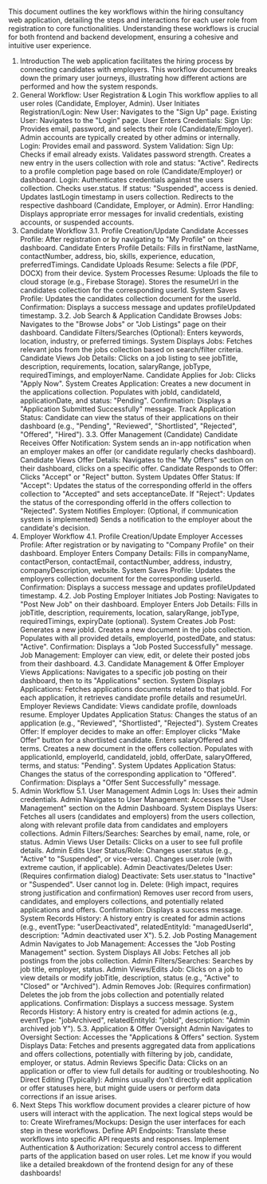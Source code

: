 This document outlines the key workflows within the hiring consultancy web application, detailing the steps and interactions for each user role from registration to core functionalities. Understanding these workflows is crucial for both frontend and backend development, ensuring a cohesive and intuitive user experience.
1. Introduction
The web application facilitates the hiring process by connecting candidates with employers. This workflow document breaks down the primary user journeys, illustrating how different actions are performed and how the system responds.
2. General Workflow: User Registration & Login
This workflow applies to all user roles (Candidate, Employer, Admin).
User Initiates Registration/Login:
New User: Navigates to the "Sign Up" page.
Existing User: Navigates to the "Login" page.
User Enters Credentials:
Sign Up: Provides email, password, and selects their role (Candidate/Employer). Admin accounts are typically created by other admins or internally.
Login: Provides email and password.
System Validation:
Sign Up:
Checks if email already exists.
Validates password strength.
Creates a new entry in the users collection with role and status: "Active".
Redirects to a profile completion page based on role (Candidate/Employer) or dashboard.
Login:
Authenticates credentials against the users collection.
Checks user.status. If status: "Suspended", access is denied.
Updates lastLogin timestamp in users collection.
Redirects to the respective dashboard (Candidate, Employer, or Admin).
Error Handling: Displays appropriate error messages for invalid credentials, existing accounts, or suspended accounts.
3. Candidate Workflow
3.1. Profile Creation/Update
Candidate Accesses Profile: After registration or by navigating to "My Profile" on their dashboard.
Candidate Enters Profile Details: Fills in firstName, lastName, contactNumber, address, bio, skills, experience, education, preferredTimings.
Candidate Uploads Resume: Selects a file (PDF, DOCX) from their device.
System Processes Resume:
Uploads the file to cloud storage (e.g., Firebase Storage).
Stores the resumeUrl in the candidates collection for the corresponding userId.
System Saves Profile: Updates the candidates collection document for the userId.
Confirmation: Displays a success message and updates profileUpdated timestamp.
3.2. Job Search & Application
Candidate Browses Jobs: Navigates to the "Browse Jobs" or "Job Listings" page on their dashboard.
Candidate Filters/Searches (Optional): Enters keywords, location, industry, or preferred timings.
System Displays Jobs: Fetches relevant jobs from the jobs collection based on search/filter criteria.
Candidate Views Job Details: Clicks on a job listing to see jobTitle, description, requirements, location, salaryRange, jobType, requiredTimings, and employerName.
Candidate Applies for Job: Clicks "Apply Now".
System Creates Application:
Creates a new document in the applications collection.
Populates with jobId, candidateId, applicationDate, and status: "Pending".
Confirmation: Displays a "Application Submitted Successfully" message.
Track Application Status: Candidate can view the status of their applications on their dashboard (e.g., "Pending", "Reviewed", "Shortlisted", "Rejected", "Offered", "Hired").
3.3. Offer Management (Candidate)
Candidate Receives Offer Notification: System sends an in-app notification when an employer makes an offer (or candidate regularly checks dashboard).
Candidate Views Offer Details: Navigates to the "My Offers" section on their dashboard, clicks on a specific offer.
Candidate Responds to Offer: Clicks "Accept" or "Reject" button.
System Updates Offer Status:
If "Accept": Updates the status of the corresponding offerId in the offers collection to "Accepted" and sets acceptanceDate.
If "Reject": Updates the status of the corresponding offerId in the offers collection to "Rejected".
System Notifies Employer: (Optional, if communication system is implemented) Sends a notification to the employer about the candidate's decision.
4. Employer Workflow
4.1. Profile Creation/Update
Employer Accesses Profile: After registration or by navigating to "Company Profile" on their dashboard.
Employer Enters Company Details: Fills in companyName, contactPerson, contactEmail, contactNumber, address, industry, companyDescription, website.
System Saves Profile: Updates the employers collection document for the corresponding userId.
Confirmation: Displays a success message and updates profileUpdated timestamp.
4.2. Job Posting
Employer Initiates Job Posting: Navigates to "Post New Job" on their dashboard.
Employer Enters Job Details: Fills in jobTitle, description, requirements, location, salaryRange, jobType, requiredTimings, expiryDate (optional).
System Creates Job Post:
Generates a new jobId.
Creates a new document in the jobs collection.
Populates with all provided details, employerId, postedDate, and status: "Active".
Confirmation: Displays a "Job Posted Successfully" message.
Job Management: Employer can view, edit, or delete their posted jobs from their dashboard.
4.3. Candidate Management & Offer
Employer Views Applications: Navigates to a specific job posting on their dashboard, then to its "Applications" section.
System Displays Applications: Fetches applications documents related to that jobId. For each application, it retrieves candidate profile details and resumeUrl.
Employer Reviews Candidate: Views candidate profile, downloads resume.
Employer Updates Application Status: Changes the status of an application (e.g., "Reviewed", "Shortlisted", "Rejected").
System Creates Offer: If employer decides to make an offer:
Employer clicks "Make Offer" button for a shortlisted candidate.
Enters salaryOffered and terms.
Creates a new document in the offers collection.
Populates with applicationId, employerId, candidateId, jobId, offerDate, salaryOffered, terms, and status: "Pending".
System Updates Application Status: Changes the status of the corresponding application to "Offered".
Confirmation: Displays a "Offer Sent Successfully" message.
5. Admin Workflow
5.1. User Management
Admin Logs In: Uses their admin credentials.
Admin Navigates to User Management: Accesses the "User Management" section on the Admin Dashboard.
System Displays Users: Fetches all users (candidates and employers) from the users collection, along with relevant profile data from candidates and employers collections.
Admin Filters/Searches: Searches by email, name, role, or status.
Admin Views User Details: Clicks on a user to see full profile details.
Admin Edits User Status/Role:
Changes user.status (e.g., "Active" to "Suspended", or vice-versa).
Changes user.role (with extreme caution, if applicable).
Admin Deactivates/Deletes User: (Requires confirmation dialog)
Deactivate: Sets user.status to "Inactive" or "Suspended". User cannot log in.
Delete: (High impact, requires strong justification and confirmation) Removes user record from users, candidates, and employers collections, and potentially related applications and offers.
Confirmation: Displays a success message.
System Records History: A history entry is created for admin actions (e.g., eventType: "userDeactivated", relatedEntityId: "managedUserId", description: "Admin deactivated user X").
5.2. Job Posting Management
Admin Navigates to Job Management: Accesses the "Job Posting Management" section.
System Displays All Jobs: Fetches all job postings from the jobs collection.
Admin Filters/Searches: Searches by job title, employer, status.
Admin Views/Edits Job: Clicks on a job to view details or modify jobTitle, description, status (e.g., "Active" to "Closed" or "Archived").
Admin Removes Job: (Requires confirmation) Deletes the job from the jobs collection and potentially related applications.
Confirmation: Displays a success message.
System Records History: A history entry is created for admin actions (e.g., eventType: "jobArchived", relatedEntityId: "jobId", description: "Admin archived job Y").
5.3. Application & Offer Oversight
Admin Navigates to Oversight Section: Accesses the "Applications & Offers" section.
System Displays Data: Fetches and presents aggregated data from applications and offers collections, potentially with filtering by job, candidate, employer, or status.
Admin Reviews Specific Data: Clicks on an application or offer to view full details for auditing or troubleshooting.
No Direct Editing (Typically): Admins usually don't directly edit application or offer statuses here, but might guide users or perform data corrections if an issue arises.
6. Next Steps
This workflow document provides a clearer picture of how users will interact with the application. The next logical steps would be to:
Create Wireframes/Mockups: Design the user interfaces for each step in these workflows.
Define API Endpoints: Translate these workflows into specific API requests and responses.
Implement Authentication & Authorization: Securely control access to different parts of the application based on user roles.
Let me know if you would like a detailed breakdown of the frontend design for any of these dashboards!
